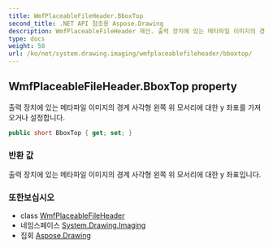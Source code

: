 ```yaml
---
title: WmfPlaceableFileHeader.BboxTop
second_title: .NET API 참조용 Aspose.Drawing
description: WmfPlaceableFileHeader 재산. 출력 장치에 있는 메타파일 이미지의 경계 사각형 왼쪽 위 모서리에 대한 y 좌표를 가져오거나 설정합니다.
type: docs
weight: 50
url: /ko/net/system.drawing.imaging/wmfplaceablefileheader/bboxtop/
---
```

## WmfPlaceableFileHeader.BboxTop property

출력 장치에 있는 메타파일 이미지의 경계 사각형 왼쪽 위 모서리에 대한 y 좌표를 가져오거나 설정합니다.

```csharp
public short BboxTop { get; set; }
```

### 반환 값

출력 장치에 있는 메타파일 이미지의 경계 사각형 왼쪽 위 모서리에 대한 y 좌표입니다.

### 또한보십시오

* class [WmfPlaceableFileHeader](../)
* 네임스페이스 [System.Drawing.Imaging](../../wmfplaceablefileheader/)
* 집회 [Aspose.Drawing](../../../)


